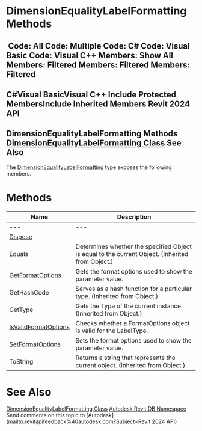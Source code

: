 # DimensionEqualityLabelFormatting Methods

﻿
 Code: All Code: Multiple Code: C# Code: Visual Basic Code: Visual C++  Members: Show All Members: Filtered Members: Filtered Members: Filtered   
---  
C#Visual BasicVisual C++
Include Protected MembersInclude Inherited Members
Revit 2024 API  
---  
DimensionEqualityLabelFormatting Methods  
[DimensionEqualityLabelFormatting Class](019b51cc-346a-5861-f093-669a7446c874.md "DimensionEqualityLabelFormatting Class") See Also  
---  
The [DimensionEqualityLabelFormatting](019b51cc-346a-5861-f093-669a7446c874.md "DimensionEqualityLabelFormatting Class") type exposes the following members.
# Methods
| Name | Description |
| --- | --- |
| --- | --- | --- |
| [Dispose](0ed70c4f-cf51-ac89-1c73-f8ba7753eb82.md "Dispose Method") |
| Equals | Determines whether the specified Object is equal to the current Object. (Inherited from Object.) |
| [GetFormatOptions](e94a97e3-c6a2-a29e-46aa-9889fd3b4a3c.md "GetFormatOptions Method") | Gets the format options used to show the parameter value. |
| GetHashCode | Serves as a hash function for a particular type.  (Inherited from Object.) |
| GetType | Gets the Type of the current instance. (Inherited from Object.) |
| [IsValidFormatOptions](6ac39a18-e036-bbcc-d02a-358992bddfb8.md "IsValidFormatOptions Method") | Checks whether a FormatOptions object is valid for the LabelType. |
| [SetFormatOptions](d52aa799-a1a3-7e06-698b-4c0c8d09221a.md "SetFormatOptions Method") | Sets the format options used to show the parameter value. |
| ToString | Returns a string that represents the current object. (Inherited from Object.) |

# See Also
[DimensionEqualityLabelFormatting Class](019b51cc-346a-5861-f093-669a7446c874.md "DimensionEqualityLabelFormatting Class")
[Autodesk.Revit.DB Namespace](87546ba7-461b-c646-cbb1-2cb8f5bff8b2.md "Autodesk.Revit.DB Namespace")
Send comments on this topic to [Autodesk](mailto:revitapifeedback%40autodesk.com?Subject=Revit 2024 API)